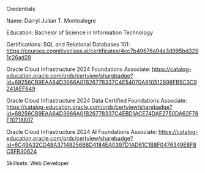 
Credentials

Name: Darryl Julian T. Montealegre

Education: Bachelor of Science in Information Technology

Certifications:
SQL and Relational Databases 101: https://courses.cognitiveclass.ai/certificates/4cc7b49676a94a3d995bd3291c26ad28

Oracle Cloud Infrastructure 2024 Foundations Associate: https://catalog-education.oracle.com/ords/certview/sharebadge?id=68256CB9EAA64D3966A01B26778337C4E54070A810512898FB5C3C9241AEF849

Oracle Cloud Infrastructure 2024 Data Certified Foundations Associate: https://catalog-education.oracle.com/ords/certview/sharebadge?id=68256CB9EAA64D3966A01B26778337C4EBD1ACE74DAE2750DA62F78F10718807

Oracle Cloud Infrastructure 2024 AI Foundations Associate: https://catalog-education.oracle.com/ords/certview/sharebadge?id=6C49A32CD48A37148256B8D4184EA0397D1AD61C1B8F0476349E8F8C5FB30624

Skillsets: Web Developer
